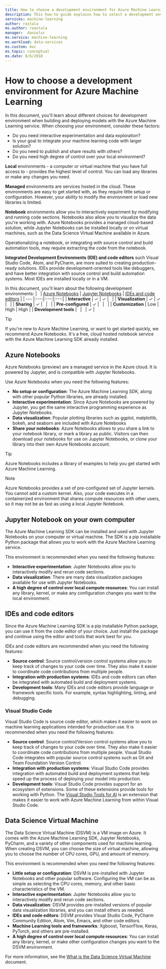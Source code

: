 ```yaml
---
title: How to choose a development environment for Azure Machine Learning  | Microsoft Docs
description: This how-to guide explains how to select a development environment when working with Azure Machine Learning.
services: machine-learning
author: rastala
ms.author: roastala
manager:  danielsc
ms.service: machine-learning
ms.workload: data-services
ms.custom: mvc
ms.topic: conceptual
ms.date: 8/6/2018
---
```


# How to choose a development environment for Azure Machine Learning 

In this document, you'll learn about different choices for development environment when building and deploying models with the Azure Machine Learning service. When choosing your environment, consider these factors:

* Do you need interactive experimentation and data exploration? 
* Is your goal to integrate your machine learning code with larger solution?
* Do you need to publish and share results with others?
* Do you need high degree of control over your local environment?

__Local__ environments - a computer or virtual machine that you have full access to - provides the highest level of control. You can load any libraries or make any changes you need.

__Managed__ environments are services hosted in the cloud. These environments are easy to get started with, as they require little setup or configuration. However, your ability to modify the environment or load new libraries is limited.

__Notebook__ environments allow you to interactively experiment by modifying and running code sections. Notebooks also allow you to visualize the data you're working with. Azure Notebooks provides a managed cloud-based solution, while Jupyter Notebooks can be installed locally or on virtual machines, such as the Data Science Virtual Machine available in Azure.

Operationalizing a notebook, or integrating with source control and build automation tools, may require extracting the code from the notebook.

__Integrated Development Environments (IDE) and code editors__ such Visual Studio Code, Atom, and PyCharm, are more suited to creating production-ready solutions. IDEs provide development-oriented tools like debuggers, and have better integration with source control and build automation systems. Most IDEs are installed locally or in a VM.

In this document, you'll learn about the following development environments:
| &nbsp; | [Azure Notebooks](#azure-notebooks) | [Jupyter Notebooks](#jupyter-notebooks-on-your-own-computer) | [IDEs and code editors](#ides-and-code-editors) |
| --- |:---:|:---:|:---:|
| __Interactive__ | ✓ | ✓ | &nbsp; |
| __Visualization__ | ✓ | ✓ | &nbsp; |
| __Sharing__ | ✓ | &nbsp; | &nbsp; |
| __Pre-configured__ | ✓ | &nbsp; | &nbsp; |
| __Customization__ | Low | High | High |
| __Development tools__ | &nbsp; | &nbsp; | ✓ |

> [!TIP]
> If you're new to Azure Machine Learning, or want to get started quickly, we recommend Azure Notebooks. It's a free, cloud hosted notebook service with the Azure Machine Learning SDK already installed.

## Azure Notebooks

Azure Notebooks (preview) are a managed service in the Azure cloud. It is powered by Jupyter, and is compatible with Jupyter Notebooks.

Use Azure Notebooks when you need the following features:

* __No setup or configuration__: The Azure Machine Learning SDK, along with other popular Python libraries, are already installed.
* __Interactive experimentation__: Since Azure Notebooks are powered by Jupyter, you get the same interactive programming experience as Jupyter Notebooks.
* __Data visualization__: Popular plotting libraries such as ggplot, matplotlib, bokeh, and seaborn are included with Azure Notebooks
* __Share your notebooks__: Azure Notebooks allows to you share a link to your notebook library, or mark a library as public. Visitors can then download your notebooks for use on Jupyter Notebooks, or clone your library into their own Azure Notebooks account.

> [!TIP]
> Azure Notebooks includes a library of examples to help you get started with Azure Machine Learning.

> [!NOTE]
> Azure Notebooks provides a set of pre-configured set of Jupyter kernels. You cannot add a custom kernel. Also, your code executes in a containerized environment that shares compute resources with other users, so it may not be as fast as using a local Jupyter Notebook. 

## Jupyter Notebook on your own computer

The Azure Machine Learning SDK can be installed and used with Jupyter Notebooks on your computer or virtual machine. The SDK is a pip installable Python package that allows you to work with the Azure Machine Learning service.

This environment is recommended when you need the following features:

* __Interactive experimentation__: Jupter Notebooks allow you to interactively modify and rerun code sections.
* __Data visualization__: There are many data visualization packages available for use with Jupyter Notebooks.
* __A high degree of control over local compute resources__: You can install any library, kernel, or make any configuration changes you want to the local environment.

## IDEs and code editors

Since the Azure Machine Learning SDK is a pip installable Python package, you can use it from the code editor of your choice. Just install the package and continue using the editor and tools that work best for you.

IDEs and code editors are recommended when you need the following features:

* __Source control__: Source control/version control systems allow you to keep track of changes to your code over time. They also make it easier to coordinate code contributions from multiple people.
* __Integration with production systems__: IDEs and code editors can often be integrated with automated build and deployment systems.
* __Development tools__: Many IDEs and code editors provide language or framework specific tools. For example, syntax highlighting, linting, and debugging.

### Visual Studio Code

Visual Studio Code is source code editor, which makes it easier to work on machine learning applications intended for production use. It is recommended when you need the following features:
 
* __Source control__: Source control/Version control systems allow you to keep track of changes to your code over time. They also make it easier to coordinate code contributions from multiple people. Visual Studio Code integrates with popular source control systems such as Git and Team Foundation Version Control.
* __Integration with production systems__: Visual Studio Code provides integration with automated build and deployment systems that help speed up the process of deploying your model into production.
* __Development tools__: Visual Studio Code provides support for an ecosystem of extensions. Some of these extensions provide tools for working with Python. The [Visual Studio Tools for AI](https://visualstudio.microsoft.com/downloads/ai-tools-vs/) is an extension that makes it easier to work with Azure Machine Learning from within Visual Studio Code.

## Data Science Virtual Machine

The Data Science Virtual Machine (DSVM) is a VM image on Azure. It comes with the Azure Machine Learning SDK, Jupyter Notebooks, PyCharm, and a variety of other components used for machine learning. When creating DSVM, you can choose the size of virtual machine, allowing you to choose the number of CPU cores, GPU, and amount of memory. 

This environment is recommended when you need the following features:

* __Little setup or configuration__: DSVM is pre-installed with Jupyter Notebooks and other popular software. Configuring the VM can be as simple as selecting the CPU cores, memory, and other basic characteristics of the VM.
* __Interactive experimentation__: Jupter Notebooks allow you to interactively modify and rerun code sections.
* __Data visualization__: DSVM provides pre-installed versions of popular data visualization libraries, and you can install others as needed.
* __IDEs and code editors__: DSVM provides Visual Studio Code, PyCharm Community Edition, Atom, Vim, Emacs, and other code editors.
* __Machine Learning tools and frameworks__: Xgboost, TensorFlow, Keras, PyTorch, and others are pre-installed.
* __A high degree of control over local compute resources__: You can install any library, kernel, or make other configuration changes you want to the DSVM environment.

For more information, see the [What is the Data Science Virtual Machine](../data-science-virtual-machine/overview.md) document.
